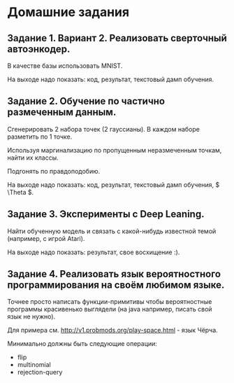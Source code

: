 # Домашние задания

## Задание 1. Вариант 2. Реализовать сверточный автоэнкодер.
    
В качестве базы использовать MNIST.
    
На выходе надо показать: код, результат, текстовый дамп обучения.
    
## Задание 2. Обучение по частично размеченным данным. 
    
Сгенерировать 2 набора точек (2 гауссианы). В каждом наборе разметить по 1 точке.
    
Используя маргинализацию по пропущенным неразмеченным точкам, найти их классы. 
    
Подгонять по правдоподобию.
    
На выходе надо показать: код, результат, текстовый дамп обучения, $ \Theta $.
    
## Задание 3. Эксперименты с Deep Leaning. 

Найти обученную модель и связать с какой-нибудь известной темой (например, с игрой Atari). 
    
На выходе надо показать: результат, свое восхищение :).
    
## Задание 4. Реализовать язык вероятностного программирования на своём любимом языке.
    
Точнее просто написать функции-примитивы чтобы вероятностные программы красивенько 
выглядели (на java например, писать свой язык не нужно).

Для примера см. http://v1.probmods.org/play-space.html - язык Чёрча.

Минимально должны быть следующие операции:
* flip
* multinomial 
* rejection-query
    
